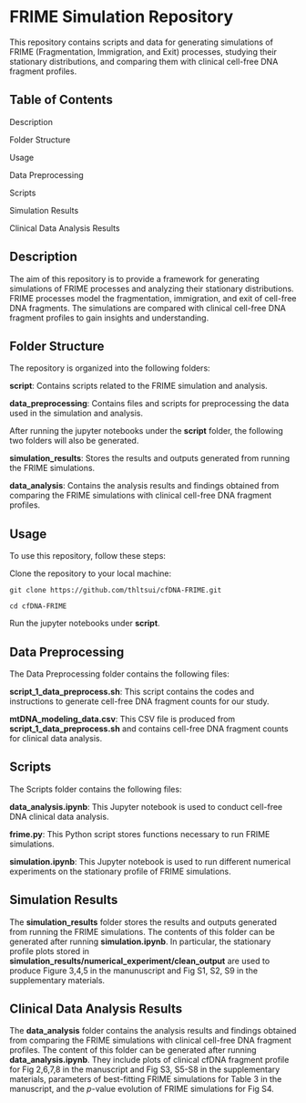 # FRIME Simulation Repository

This repository contains scripts and data for generating simulations of FRIME (Fragmentation, Immigration, and Exit) processes, studying their stationary distributions, and comparing them with clinical cell-free DNA fragment profiles.

## Table of Contents

Description

Folder Structure

Usage

Data Preprocessing

Scripts

Simulation Results

Clinical Data Analysis Results


## Description

The aim of this repository is to provide a framework for generating simulations of FRIME processes and analyzing their stationary distributions. FRIME processes model the fragmentation, immigration, and exit of cell-free DNA fragments. The simulations are compared with clinical cell-free DNA fragment profiles to gain insights and understanding.

## Folder Structure

The repository is organized into the following folders:

**script**: Contains scripts related to the FRIME simulation and analysis.

**data_preprocessing**: Contains files and scripts for preprocessing the data used in the simulation and analysis.



After running the jupyter notebooks under the **script** folder, the following two folders will also be generated.

**simulation_results**: Stores the results and outputs generated from running the FRIME simulations.

**data_analysis**: Contains the analysis results and findings obtained from comparing the FRIME simulations with clinical cell-free DNA fragment profiles.

## Usage

To use this repository, follow these steps:

Clone the repository to your local machine:

```
git clone https://github.com/thltsui/cfDNA-FRIME.git

cd cfDNA-FRIME
```

Run the jupyter notebooks under **script**.


## Data Preprocessing

The Data Preprocessing folder contains the following files:


**script_1_data_preprocess.sh**: This script contains the codes and instructions to generate cell-free DNA fragment counts for our study.


**mtDNA_modeling_data.csv**: This CSV file is produced from **script_1_data_preprocess.sh** and contains cell-free DNA fragment counts for clinical data analysis.


## Scripts

The Scripts folder contains the following files:


**data_analysis.ipynb**: This Jupyter notebook is used to conduct cell-free DNA clinical data analysis.


**frime.py**: This Python script stores functions necessary to run FRIME simulations.


**simulation.ipynb**: This Jupyter notebook is used to run different numerical experiments on the stationary profile of FRIME simulations.


## Simulation Results

The **simulation_results** folder stores the results and outputs generated from running the FRIME simulations. The contents of this folder can be generated after running **simulation.ipynb**. In particular, the stationary profile plots stored in **simulation_results/numerical_experiment/clean_output** are used to produce Figure 3,4,5 in the manunuscript and Fig S1, S2, S9 in the supplementary materials.


## Clinical Data Analysis Results

The **data_analysis** folder contains the analysis results and findings obtained from comparing the FRIME simulations with clinical cell-free DNA fragment profiles. The content of this folder can be generated after running **data_analysis.ipynb**. They include plots of clinical cfDNA fragment profile for Fig 2,6,7,8 in the manuscript and Fig S3, S5-S8 in the supplementary materials, parameters of best-fitting FRIME simulations for Table 3 in the manuscript, and the $p$-value evolution of FRIME simulations for Fig S4.
